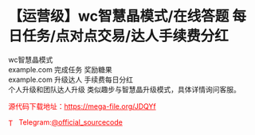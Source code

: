 # 【运营级】wc智慧晶模式/在线答题 每日任务/点对点交易/达人手续费分红

wc智慧晶模式<br>example.com 完成任务 奖励糖果<br>example.com 升级达人 手续费每日分红<br>个人升级和团队达人升级 类似趣步与智慧晶升级模式，具体详情询问客服。<br>


<p style="color: red;">源代码下载地址：<a href="https://mega-file.org/JDQYf" style="color: red;">https://mega-file.org/JDQYf</a></p><p style="color: red;"><img src="https://cdn-icons-png.flaticon.com/512/2111/2111646.png" alt="Telegram Icon" style="width: 16px; vertical-align: middle; margin-right: 5px;">Telegram:<a href="https://t.me/official_sourcecode" style="color: red;">@official_sourcecode</a></p>
